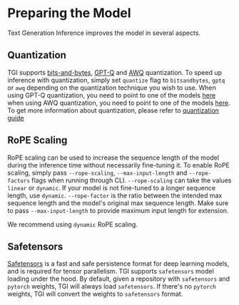 # Preparing the Model

Text Generation Inference improves the model in several aspects. 

## Quantization

TGI supports [bits-and-bytes](https://github.com/TimDettmers/bitsandbytes#bitsandbytes), [GPT-Q](https://arxiv.org/abs/2210.17323) and [AWQ](https://arxiv.org/abs/2306.00978) quantization. To speed up inference with quantization, simply set `quantize` flag to `bitsandbytes`, `gptq` or `awq` depending on the quantization technique you wish to use. When using GPT-Q quantization, you need to point to one of the models [here](https://huggingface.co/models?search=gptq) when using AWQ quantization, you need to point to one of the models [here](https://huggingface.co/models?search=awq). To get more information about quantization, please refer to [quantization guide](./../conceptual/quantization.md)


## RoPE Scaling

RoPE scaling can be used to increase the sequence length of the model during the inference time without necessarily fine-tuning it. To enable RoPE scaling, simply pass `--rope-scaling`, `--max-input-length` and `--rope-factors` flags when running through CLI. `--rope-scaling` can take the values `linear` or `dynamic`. If your model is not fine-tuned to a longer sequence length, use `dynamic`. `--rope-factor` is the ratio between the intended max sequence length and the model's original max sequence length. Make sure to pass `--max-input-length` to provide maximum input length for extension. 

<Tip>

We recommend using `dynamic` RoPE scaling.

</Tip>

## Safetensors

[Safetensors](https://github.com/huggingface/safetensors) is a fast and safe persistence format for deep learning models, and is required for tensor parallelism. TGI supports `safetensors` model loading under the hood. By default, given a repository with `safetensors` and `pytorch` weights, TGI will always load `safetensors`. If there's no `pytorch` weights, TGI will convert the weights to `safetensors` format. 

